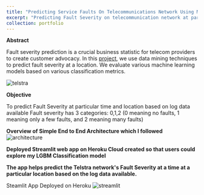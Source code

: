 ```yaml
---
title: "Predicting Service Faults On Telecommunications Network Using Machine Learning"
excerpt: "Predicting Fault Severity on telecommunication network at particular time and location using Machine Learning Techniques"
collection: portfolio
---
```


**Abstract**

Fault severity prediction is a crucial business statistic for telecom providers to create customer advocacy. In this [project](https://github.com/sriramsripada20s/Telstra_ML_endtoend_Project), we use data mining techniques to predict fault severity at a location. We evaluate various machine learning models based on various classification metrics.

![telstra](https://github.com/sriramsripada20s/portfolio.github.io/assets/49833524/e4b88a19-9461-4c8c-8c2b-dc5dda167e67)


**Objective**

To predict Fault Severity at particular time and location based on log data available Fault severity has 3 categories: 0,1,2 (0 meaning no faults, 1 meaning only a few faults, and 2 meaning many faults)

**Overview of Simple End to End Architecture which I followed**
![architecture](https://github.com/sriramsripada20s/portfolio.github.io/assets/49833524/51faf0b6-dfab-457a-87cb-dd5f99c3f09b)

**Deployed Streamlit web app on Heroku Cloud created so that users could explore my LGBM Classification model**

**The app helps predict the Telstra network's Fault Severity at a time at a particular location based on the log data available.**

Steamlit App Deployed on Heroku
![streamlit](https://github.com/sriramsripada20s/portfolio.github.io/assets/49833524/9a6180a2-3543-40b5-9762-1300d2b4308a)



